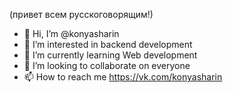 (привет всем русскоговорящим!)
- 👋 Hi, I’m @konyasharin
- 👀 I’m interested in backend development
- 🌱 I’m currently learning Web development
- 💞️ I’m looking to collaborate on everyone
- 📫 How to reach me https://vk.com/konyasharin

<!---
konyasharin/konyasharin is a ✨ special ✨ repository because its `README.md` (this file) appears on your GitHub profile.
You can click the Preview link to take a look at your changes.
--->
